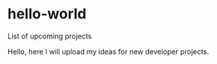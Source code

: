 # hello-world
List of upcoming projects

Hello,
here I will upload my ideas for new developer projects.

